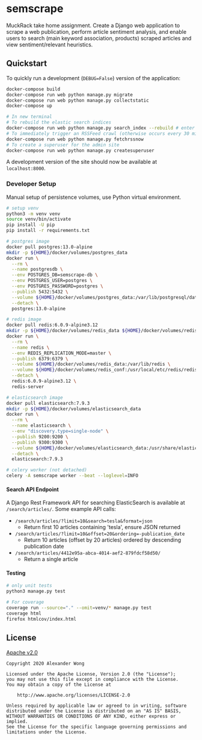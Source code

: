 # semscrape

MuckRack take home assignment. Create a Django web application to scrape a web publication, perform article sentiment analysis, and enable users to search (main keyword association, products) scraped articles and view sentiment/relevant heuristics.

## Quickstart

To quickly run a development (`DEBUG=False`) version of the application:

```bash
docker-compose build
docker-compose run web python manage.py migrate
docker-compose run web python manage.py collectstatic
docker-compose up

# In new terminal
# To rebuild the elastic search indices
docker-compose run web python manage.py search_index --rebuild # enter y at prompt
# To immediately trigger an RSSFeed crawl (otherwise occurs every 30 mins)
docker-compose run web python manage.py fetchrssnow
# To create a superuser for the admin site
docker-compose run web python manage.py createsuperuser

```

A development version of the site should now be available at `localhost:8000`.

### Developer Setup

Manual setup of persistence volumes, use Python virtual environment.

```bash
# setup venv
python3 -m venv venv
source venv/bin/activate
pip install -U pip
pip install -r requirements.txt

# postgres image
docker pull postgres:13.0-alpine
mkdir -p ${HOME}/docker/volumes/postgres_data
docker run \
  --rm \
  --name postgresdb \
  --env POSTGRES_DB=semscrape-db \
  --env POSTGRES_USER=postgres \
  --env POSTGRES_PASSWORD=postgres \
  --publish 5432:5432 \
  --volume ${HOME}/docker/volumes/postgres_data:/var/lib/postgresql/data \
  --detach \
  postgres:13.0-alpine

# redis image
docker pull redis:6.0.9-alpine3.12
mkdir -p ${HOME}/docker/volumes/redis_data ${HOME}/docker/volumes/redis_conf
docker run \
  --rm \
  --name redis \
  --env REDIS_REPLICATION_MODE=master \
  --publish 6379:6379 \
  --volume ${HOME}/docker/volumes/redis_data:/var/lib/redis \
  --volume ${HOME}/docker/volumes/redis_conf:/usr/local/etc/redis/redis.conf \
  --detach \
  redis:6.0.9-alpine3.12 \
  redis-server

# elasticsearch image
docker pull elasticsearch:7.9.3
mkdir -p ${HOME}/docker/volumes/elasticsearch_data
docker run \
  --rm \
  --name elasticsearch \
  --env "discovery.type=single-node" \
  --publish 9200:9200 \
  --publish 9300:9300 \
  --volume ${HOME}/docker/volumes/elasticsearch_data:/usr/share/elasticsearch/data \
  --detach \
  elasticsearch:7.9.3

# celery worker (not detached)
celery -A semscrape worker --beat --loglevel=INFO
```
#### Search API Endpoint

A Django Rest Framework API for searching ElasticSearch is available at
`/search/articles/`.
Some example API calls:
- `/search/articles/?limit=10&search=tesla&format=json`
    - Return first 10 articles containing 'tesla', ensure JSON returned
- `/search/articles/?limit=10&offset=20&ordering=-publication_date`
    - Return 10 articles (offset by 20 articles) ordered by descending publication date
- `/search/articles/4412e95a-abca-4014-aef2-879fdcf58d50/`
    - Return a single article

#### Testing

```bash
# only unit tests
python3 manage.py test

# For coverage
coverage run --source="." --omit=venv/* manage.py test
coverage html
firefox htmlcov/index.html
```

## License

[Apache v2.0](./LICENSE)
```text
Copyright 2020 Alexander Wong

Licensed under the Apache License, Version 2.0 (the "License");
you may not use this file except in compliance with the License.
You may obtain a copy of the License at

    http://www.apache.org/licenses/LICENSE-2.0

Unless required by applicable law or agreed to in writing, software
distributed under the License is distributed on an "AS IS" BASIS,
WITHOUT WARRANTIES OR CONDITIONS OF ANY KIND, either express or implied.
See the License for the specific language governing permissions and
limitations under the License.
```
